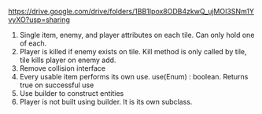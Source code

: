 https://drive.google.com/drive/folders/1BB1Ipox8ODB4zkwQ_ujMOI3SNm1YvyXO?usp=sharing

1. Single item, enemy, and player attributes on each tile. Can only hold one of each. 
2. Player is killed if enemy exists on tile. Kill method is only called by tile, tile kills player on enemy add.
3. Remove collision interface
4. Every usable item performs its own use. use(Enum) : boolean. Returns true on successful use
5. Use builder to construct entities
6. Player is not built using builder. It is its own subclass.
